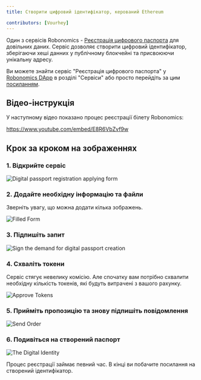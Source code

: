 ```yaml
---
title: Створити цифровий ідентифікатор, керований Ethereum 

contributors: [Vourhey]
---
```


Один з сервісів Robonomics - [Реєстрація цифрового паспорта](https://dapp.robonomics.network/#/passport/) для довільних даних. Сервіс дозволяє створити цифровий ідентифікатор, зберігаючи хеші данних у публічному блокчейні та присвоюючи унікальну адресу.

Ви можете знайти сервіс "Реєстрація цифрового паспорта" у [Robonomics DApp](https://dapp.robonomics.network/) в розділі "Сервіси" або просто перейдіть за цим [посиланням](https://dapp.robonomics.network/#/passport/).


## Відео-інструкція

У наступному відео показано процес реєстрації білету Robonomics:

https://www.youtube.com/embed/E8R6VbZvf9w

## Крок за кроком на зображеннях

### 1. Відкрийте сервіс

![Digital passport registration applying form](../images/case_digital_passport_1.jpg "Digital passport registration applying form")

### 2. Додайте необхідну інформацію та файли

Зверніть увагу, що можна додати кілька зображень.

![Filled Form](../images/case_digital_passport_2.jpg "Filled Form")

### 3. Підпишіть запит

![Sign the demand for digital passport creation](../images/case_digital_passport_3.jpg "Sign the demand for digital passport creation")


### 4. Схваліть токени

Сервіс стягує невелику комісію. Але спочатку вам потрібно схвалити необхідну кількість токенів, які будуть витрачені з вашого рахунку.

![Approve Tokens](../images/case_digital_passport_4.jpg "Approve Tokens")


### 5. Прийміть пропозицію та знову підпишіть повідомлення

![Send Order](../images/case_digital_passport_5.jpg "Send Order")

### 6. Подивіться на створений паспорт

![The Digital Identity](../images/case_digital_passport_6.jpg "The Digital Identity") 

Процес реєстрації займає певний час. В кінці ви побачите посилання на створений ідентифікатор.
